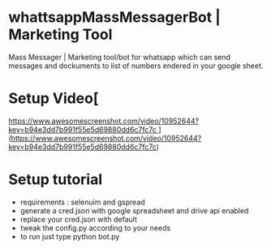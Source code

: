 # whattsappMassMessagerBot | Marketing Tool
Mass Messager | Marketing tool/bot for whatsapp which can send messages and dockuments to list of numbers endered in your google sheet.

# Setup Video[
[https://www.awesomescreenshot.com/video/10952644?key=b94e3dd7b991f55e5d69880dd6c7fc7c
](https://www.awesomescreenshot.com/video/10952644?key=b94e3dd7b991f55e5d69880dd6c7fc7c)](https://www.awesomescreenshot.com/video/10952644?key=b94e3dd7b991f55e5d69880dd6c7fc7c)
# Setup tutorial 
  - requirements : selenuim and gspread
  - generate a cred.json with google spreadsheet and drive api enabled
  - replace your cred.json with default 
  - tweak the config.py according to your needs
  - to run just type python bot.py 
